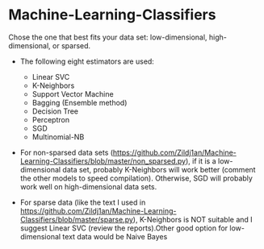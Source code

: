 # Machine-Learning-Classifiers
Chose the one that best fits your data set: low-dimensional, high-dimensional, or sparsed.

* The following eight estimators are used:
  + Linear SVC
  + K-Neighbors 
  + Support Vector Machine
  + Bagging (Ensemble method)
  + Decision Tree
  + Perceptron
  + SGD 
  + Multinomial-NB

* For non-sparsed data sets (https://github.com/Zildj1an/Machine-Learning-Classifiers/blob/master/non_sparsed.py), if it is a low-dimensional data set, probably K-Neighbors will work better (comment the other models to speed compilation). Otherwise, SGD will probably work well on high-dimensional data sets.

* For sparse data (like the text I used in https://github.com/Zildj1an/Machine-Learning-Classifiers/blob/master/sparse.py), K-Neighbors is NOT suitable and I suggest Linear SVC (review the reports).Other good option for low-dimensional text data would be Naive Bayes

